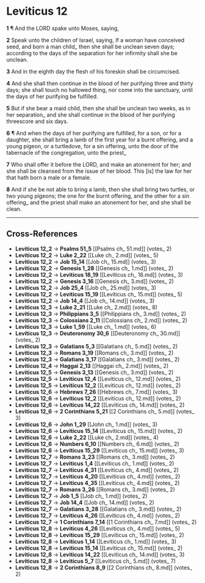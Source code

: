 # Leviticus 12

**1** ¶ And the LORD spake unto Moses, saying,

**2** Speak unto the children of Israel, saying, If a woman have conceived seed, and born a man child_ then she shall be unclean seven days; according to the days of the separation for her infirmity shall she be unclean.

**3** And in the eighth day the flesh of his foreskin shall be circumcised.

**4** And she shall then continue in the blood of her purifying three and thirty days; she shall touch no hallowed thing, nor come into the sanctuary, until the days of her purifying be fulfilled.

**5** But if she bear a maid child, then she shall be unclean two weeks, as in her separation_ and she shall continue in the blood of her purifying threescore and six days.

**6** ¶ And when the days of her purifying are fulfilled, for a son, or for a daughter, she shall bring a lamb of the first year for a burnt offering, and a young pigeon, or a turtledove, for a sin offering, unto the door of the tabernacle of the congregation, unto the priest_

**7** Who shall offer it before the LORD, and make an atonement for her; and she shall be cleansed from the issue of her blood. This [is] the law for her that hath born a male or a female.

**8** And if she be not able to bring a lamb, then she shall bring two turtles, or two young pigeons; the one for the burnt offering, and the other for a sin offering_ and the priest shall make an atonement for her, and she shall be clean.

---

## Cross-References

- **Leviticus 12_2** → **Psalms 51_5** [[Psalms ch_ 51.md]] (votes_ 2)
- **Leviticus 12_2** → **Luke 2_22** [[Luke ch_ 2.md]] (votes_ 5)
- **Leviticus 12_2** → **Job 15_14** [[Job ch_ 15.md]] (votes_ 3)
- **Leviticus 12_2** → **Genesis 1_28** [[Genesis ch_ 1.md]] (votes_ 2)
- **Leviticus 12_2** → **Leviticus 18_19** [[Leviticus ch_ 18.md]] (votes_ 3)
- **Leviticus 12_2** → **Genesis 3_16** [[Genesis ch_ 3.md]] (votes_ 2)
- **Leviticus 12_2** → **Job 25_4** [[Job ch_ 25.md]] (votes_ 3)
- **Leviticus 12_2** → **Leviticus 15_19** [[Leviticus ch_ 15.md]] (votes_ 5)
- **Leviticus 12_2** → **Job 14_4** [[Job ch_ 14.md]] (votes_ 3)
- **Leviticus 12_3** → **Luke 2_21** [[Luke ch_ 2.md]] (votes_ 8)
- **Leviticus 12_3** → **Philippians 3_5** [[Philippians ch_ 3.md]] (votes_ 2)
- **Leviticus 12_3** → **Colossians 2_11** [[Colossians ch_ 2.md]] (votes_ 2)
- **Leviticus 12_3** → **Luke 1_59** [[Luke ch_ 1.md]] (votes_ 6)
- **Leviticus 12_3** → **Deuteronomy 30_6** [[Deuteronomy ch_ 30.md]] (votes_ 2)
- **Leviticus 12_3** → **Galatians 5_3** [[Galatians ch_ 5.md]] (votes_ 2)
- **Leviticus 12_3** → **Romans 3_19** [[Romans ch_ 3.md]] (votes_ 2)
- **Leviticus 12_3** → **Galatians 3_17** [[Galatians ch_ 3.md]] (votes_ 2)
- **Leviticus 12_4** → **Haggai 2_13** [[Haggai ch_ 2.md]] (votes_ 2)
- **Leviticus 12_5** → **Genesis 3_13** [[Genesis ch_ 3.md]] (votes_ 2)
- **Leviticus 12_5** → **Leviticus 12_4** [[Leviticus ch_ 12.md]] (votes_ 2)
- **Leviticus 12_5** → **Leviticus 12_2** [[Leviticus ch_ 12.md]] (votes_ 2)
- **Leviticus 12_6** → **Hebrews 7_26** [[Hebrews ch_ 7.md]] (votes_ 3)
- **Leviticus 12_6** → **Leviticus 12_2** [[Leviticus ch_ 12.md]] (votes_ 2)
- **Leviticus 12_6** → **Leviticus 14_22** [[Leviticus ch_ 14.md]] (votes_ 2)
- **Leviticus 12_6** → **2 Corinthians 5_21** [[2 Corinthians ch_ 5.md]] (votes_ 3)
- **Leviticus 12_6** → **John 1_29** [[John ch_ 1.md]] (votes_ 3)
- **Leviticus 12_6** → **Leviticus 15_14** [[Leviticus ch_ 15.md]] (votes_ 2)
- **Leviticus 12_6** → **Luke 2_22** [[Luke ch_ 2.md]] (votes_ 4)
- **Leviticus 12_6** → **Numbers 6_10** [[Numbers ch_ 6.md]] (votes_ 2)
- **Leviticus 12_6** → **Leviticus 15_29** [[Leviticus ch_ 15.md]] (votes_ 3)
- **Leviticus 12_7** → **Romans 3_23** [[Romans ch_ 3.md]] (votes_ 2)
- **Leviticus 12_7** → **Leviticus 1_4** [[Leviticus ch_ 1.md]] (votes_ 2)
- **Leviticus 12_7** → **Leviticus 4_31** [[Leviticus ch_ 4.md]] (votes_ 2)
- **Leviticus 12_7** → **Leviticus 4_20** [[Leviticus ch_ 4.md]] (votes_ 2)
- **Leviticus 12_7** → **Leviticus 4_35** [[Leviticus ch_ 4.md]] (votes_ 2)
- **Leviticus 12_7** → **Romans 3_26** [[Romans ch_ 3.md]] (votes_ 2)
- **Leviticus 12_7** → **Job 1_5** [[Job ch_ 1.md]] (votes_ 2)
- **Leviticus 12_7** → **Job 14_4** [[Job ch_ 14.md]] (votes_ 2)
- **Leviticus 12_7** → **Galatians 3_28** [[Galatians ch_ 3.md]] (votes_ 2)
- **Leviticus 12_7** → **Leviticus 4_26** [[Leviticus ch_ 4.md]] (votes_ 2)
- **Leviticus 12_7** → **1 Corinthians 7_14** [[1 Corinthians ch_ 7.md]] (votes_ 2)
- **Leviticus 12_8** → **Leviticus 4_26** [[Leviticus ch_ 4.md]] (votes_ 5)
- **Leviticus 12_8** → **Leviticus 15_29** [[Leviticus ch_ 15.md]] (votes_ 2)
- **Leviticus 12_8** → **Leviticus 1_14** [[Leviticus ch_ 1.md]] (votes_ 3)
- **Leviticus 12_8** → **Leviticus 15_14** [[Leviticus ch_ 15.md]] (votes_ 2)
- **Leviticus 12_8** → **Leviticus 14_22** [[Leviticus ch_ 14.md]] (votes_ 3)
- **Leviticus 12_8** → **Leviticus 5_7** [[Leviticus ch_ 5.md]] (votes_ 7)
- **Leviticus 12_8** → **2 Corinthians 8_9** [[2 Corinthians ch_ 8.md]] (votes_ 2)
